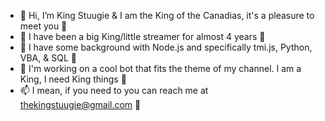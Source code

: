 - 👋 Hi, I’m King Stuugie & I am the King of the Canadias, it's a pleasure to meet you 👑
- 👀 I have been a big King/little streamer for almost 4 years 👑
- 🌱 I have some background with Node.js and specifically tmi.js, Python, VBA, & SQL 👑
- 💞️ I'm working on a cool bot that fits the theme of my channel.  I am a King, I need King things 👑
- 📫 I mean, if you need to you can reach me at thekingstuugie@gmail.com 👑

<!---
Stuugie33/Stuugie33 is a ✨ special ✨ repository because its `README.md` (this file) appears on your GitHub profile.
You can click the Preview link to take a look at your changes.
--->

